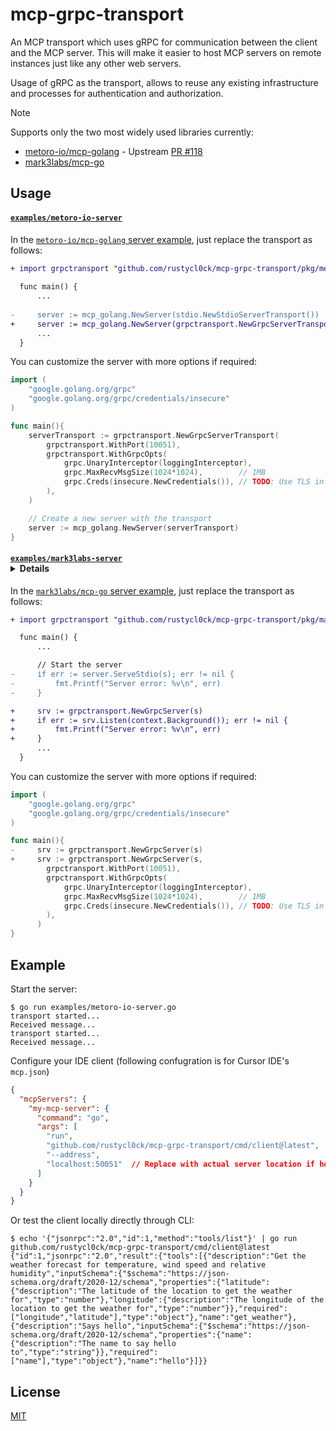 # mcp-grpc-transport

An MCP transport which uses gRPC for communication between the client and the MCP server. This will make it easier to host MCP servers on remote instances just like any other web servers.

Usage of gRPC as the transport, allows to reuse any existing infrastructure and processes for authentication and authorization.

> [!NOTE]
> Supports only the two most widely used libraries currently:
> - [metoro-io/mcp-golang](https://github.com/metoro-io/mcp-golang) - Upstream [PR #118](https://github.com/metoro-io/mcp-golang/pull/118)
> - [mark3labs/mcp-go](https://github.com/mark3labs/mcp-go)

## Usage


#### [`examples/metoro-io-server`](./examples/metoro-io-server)

In the [`metoro-io/mcp-golang` server example](https://github.com/metoro-io/mcp-golang?tab=readme-ov-file#server-example), just replace the transport as follows:

```diff
+ import grpctransport "github.com/rustycl0ck/mcp-grpc-transport/pkg/metoro-io-transport/grpc"
  
  func main() {
      ...
  
-     server := mcp_golang.NewServer(stdio.NewStdioServerTransport())
+     server := mcp_golang.NewServer(grpctransport.NewGrpcServerTransport())
      ...
  }
```

You can customize the server with more options if required:
```go
import (
	"google.golang.org/grpc"
	"google.golang.org/grpc/credentials/insecure"
)

func main(){
	serverTransport := grpctransport.NewGrpcServerTransport(
		grpctransport.WithPort(10051),
		grpctransport.WithGrpcOpts(
			grpc.UnaryInterceptor(loggingInterceptor),
			grpc.MaxRecvMsgSize(1024*1024),        // 1MB
			grpc.Creds(insecure.NewCredentials()), // TODO: Use TLS in production!
		),
	)

	// Create a new server with the transport
	server := mcp_golang.NewServer(serverTransport)
}
```

#### [`examples/mark3labs-server`](./examples/mark3labs-server) <details>

In the [`mark3labs/mcp-go` server example](https://github.com/mark3labs/mcp-go?tab=readme-ov-file#quickstart), just replace the transport as follows:

```diff
+ import grpctransport "github.com/rustycl0ck/mcp-grpc-transport/pkg/mark3labs-transport/grpc"

  func main() {
      ...

      // Start the server
-     if err := server.ServeStdio(s); err != nil {
-         fmt.Printf("Server error: %v\n", err)
-     }

+     srv := grpctransport.NewGrpcServer(s)
+     if err := srv.Listen(context.Background()); err != nil {
+         fmt.Printf("Server error: %v\n", err)
+     }
      ...
  }
```

You can customize the server with more options if required:
```go
import (
	"google.golang.org/grpc"
	"google.golang.org/grpc/credentials/insecure"
)

func main(){
-     srv := grpctransport.NewGrpcServer(s)
+     srv := grpctransport.NewGrpcServer(s,
	  	grpctransport.WithPort(10051),
	  	grpctransport.WithGrpcOpts(
	  		grpc.UnaryInterceptor(loggingInterceptor),
	  		grpc.MaxRecvMsgSize(1024*1024),        // 1MB
	  		grpc.Creds(insecure.NewCredentials()), // TODO: Use TLS in production!
	  	),
	  )
}
```

</details>

## Example

Start the server:
```console
$ go run examples/metoro-io-server.go
transport started...
Received message...
transport started...
Received message...

```

Configure your IDE client (following confugration is for Cursor IDE's `mcp.json`)
```json
{
  "mcpServers": {
    "my-mcp-server": {
      "command": "go",
      "args": [
        "run",
        "github.com/rustycl0ck/mcp-grpc-transport/cmd/client@latest",
        "--address",
        "localhost:50051"  // Replace with actual server location if hosted remotely
      ]
    }
  }
}
```

Or test the client locally directly through CLI:
```console
$ echo '{"jsonrpc":"2.0","id":1,"method":"tools/list"}' | go run github.com/rustycl0ck/mcp-grpc-transport/cmd/client@latest
{"id":1,"jsonrpc":"2.0","result":{"tools":[{"description":"Get the weather forecast for temperature, wind speed and relative humidity","inputSchema":{"$schema":"https://json-schema.org/draft/2020-12/schema","properties":{"latitude":{"description":"The latitude of the location to get the weather for","type":"number"},"longitude":{"description":"The longitude of the location to get the weather for","type":"number"}},"required":["longitude","latitude"],"type":"object"},"name":"get_weather"},{"description":"Says hello","inputSchema":{"$schema":"https://json-schema.org/draft/2020-12/schema","properties":{"name":{"description":"The name to say hello to","type":"string"}},"required":["name"],"type":"object"},"name":"hello"}]}}
```

## License
[MIT](LICENSE)

